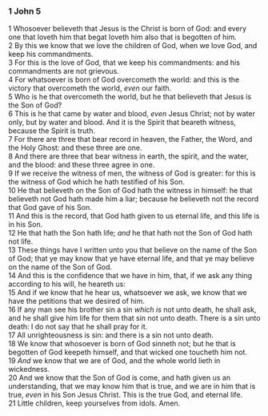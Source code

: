 ### 1 John 5

1 Whosoever believeth that Jesus is the Christ is born of God: and every one that loveth him that begat loveth him also that is begotten of him.  
2 By this we know that we love the children of God, when we love God, and keep his commandments.  
3 For this is the love of God, that we keep his commandments: and his commandments are not grievous.  
4 For whatsoever is born of God overcometh the world: and this is the victory that overcometh the world, *even* our faith.  
5 Who is he that overcometh the world, but he that believeth that Jesus is the Son of God?  
6 This is he that came by water and blood, *even* Jesus Christ; not by water only, but by water and blood. And it is the Spirit that beareth witness, because the Spirit is truth.  
7 For there are three that bear record in heaven, the Father, the Word, and the Holy Ghost: and these three are one.  
8 And there are three that bear witness in earth, the spirit, and the water, and the blood: and these three agree in one.  
9 If we receive the witness of men, the witness of God is greater: for this is the witness of God which he hath testified of his Son.  
10 He that believeth on the Son of God hath the witness in himself: he that believeth not God hath made him a liar; because he believeth not the record that God gave of his Son.  
11 And this is the record, that God hath given to us eternal life, and this life is in his Son.  
12 He that hath the Son hath life; *and* he that hath not the Son of God hath not life.  
13 These things have I written unto you that believe on the name of the Son of God; that ye may know that ye have eternal life, and that ye may believe on the name of the Son of God.  
14 And this is the confidence that we have in him, that, if we ask any thing according to his will, he heareth us:  
15 And if we know that he hear us, whatsoever we ask, we know that we have the petitions that we desired of him.  
16 If any man see his brother sin a sin *which is* not unto death, he shall ask, and he shall give him life for them that sin not unto death. There is a sin unto death: I do not say that he shall pray for it.  
17 All unrighteousness is sin: and there is a sin not unto death.  
18 We know that whosoever is born of God sinneth not; but he that is begotten of God keepeth himself, and that wicked one toucheth him not.  
19 *And* we know that we are of God, and the whole world lieth in wickedness.  
20 And we know that the Son of God is come, and hath given us an understanding, that we may know him that is true, and we are in him that is true, *even* in his Son Jesus Christ. This is the true God, and eternal life.  
21 Little children, keep yourselves from idols. Amen.  
